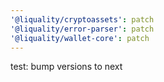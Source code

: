 ```yaml
---
'@liquality/cryptoassets': patch
'@liquality/error-parser': patch
'@liquality/wallet-core': patch
---
```


test: bump versions to next
